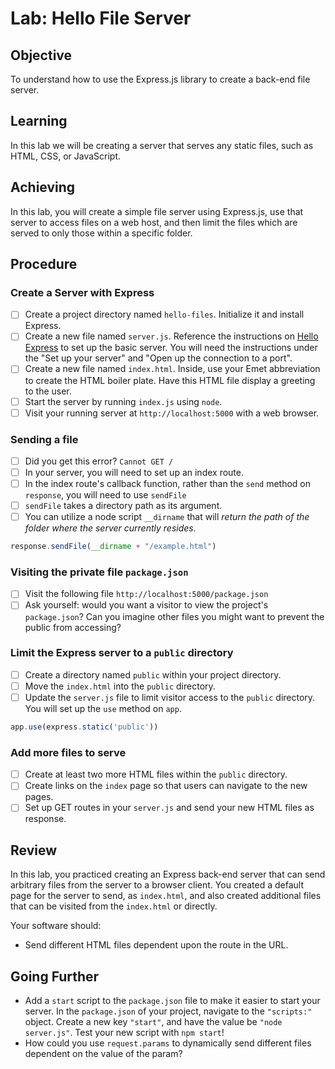 # Lab: Hello File Server

## Objective

To understand how to use the Express.js library to create a back-end file server.

## Learning

In this lab we will be creating a server that serves any static files, such as HTML, CSS, or JavaScript.

## Achieving

In this lab, you will create a simple file server using Express.js, use that server to access files on a web host, and then limit the files which are served to only those within a specific folder.

## Procedure

### Create a Server with Express

- [ ] Create a project directory named `hello-files`. Initialize it and install Express.
- [ ] Create a new file named `server.js`. Reference the instructions on [Hello Express](https://online.uprighted.com/lessons/written/hello-express) to set up the basic server. You will need the instructions under the "Set up your server" and "Open up the connection to a port".
- [ ] Create a new file named `index.html`. Inside, use your Emet abbreviation to create the HTML boiler plate. Have this HTML file display a greeting to the user.
- [ ] Start the server by running `index.js` using `node`.
- [ ] Visit your running server at `http://localhost:5000` with a web browser.

### Sending a file

- [ ] Did you get this error? `Cannot GET /`
- [ ] In your server, you will need to set up an index route.
- [ ] In the index route's callback function, rather than the `send` method on `response`, you will need to use `sendFile`
- [ ] `sendFile` takes a directory path as its argument.
- [ ] You can utilize a node script `__dirname` that will _return the path of the folder where the server currently resides._
```js
response.sendFile(__dirname + "/example.html")
```
### Visiting the private file `package.json`

- [ ] Visit the following file `http://localhost:5000/package.json`
- [ ] Ask yourself: would you want a visitor to view the project's `package.json`? Can you imagine other files you might want to prevent the public from accessing?

### Limit the Express server to a `public` directory

- [ ] Create a directory named `public` within your project directory.
- [ ] Move the `index.html` into the `public` directory.
- [ ] Update the `server.js` file to limit visitor access to the `public` directory. You will set up the `use` method on `app`. 

```js
app.use(express.static('public'))
```

### Add more files to serve

- [ ] Create at least two more HTML files within the `public` directory.
- [ ] Create links on the `index` page so that users can navigate to the new pages.
- [ ] Set up GET routes in your `server.js` and send your new HTML files as response.

###

## Review

In this lab, you practiced creating an Express back-end server that can send arbitrary files from the server to a browser client. You created a default page for the server to send, as `index.html`, and also created additional files that can be visited from the `index.html` or directly.

Your software should:

- Send different HTML files dependent upon the route in the URL.

## Going Further

- Add a `start` script to the `package.json` file to make it easier to start your server. In the `package.json` of your project, navigate to the `"scripts:"` object. Create a new key `"start"`, and have the value be `"node server.js"`. Test your new script with `npm start`!
- How could you use `request.params` to dynamically send different files dependent on the value of the param?

